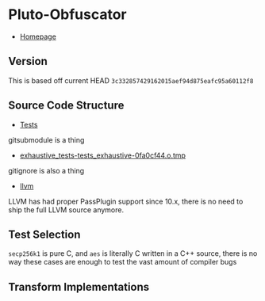 # Pluto-Obfuscator

- [Homepage](https://github.com/bluesadi/Pluto-Obfuscator)

## Version

This is based off current HEAD ``3c332857429162015aef94d875eafc95a60112f8``

## Source Code Structure

- [Tests](https://github.com/bluesadi/Pluto-Obfuscator/tree/3c332857429162015aef94d875eafc95a60112f8/test)

gitsubmodule is a thing

- [exhaustive_tests-tests_exhaustive-0fa0cf44.o.tmp](https://github.com/bluesadi/Pluto-Obfuscator/blob/3c332857429162015aef94d875eafc95a60112f8/test/secp256k1/src/exhaustive_tests-tests_exhaustive-0fa0cf44.o.tmp)

gitignore is also a thing

- [llvm](https://github.com/bluesadi/Pluto-Obfuscator/blob/main/llvm/)

LLVM has had proper PassPlugin support since 10.x, there is no need to ship the full LLVM source anymore.

## Test Selection
``secp256k1`` is pure C, and ``aes`` is literally C written in a C++ source, there is no way these cases are enough to test the vast amount of compiler bugs

## Transform Implementations

